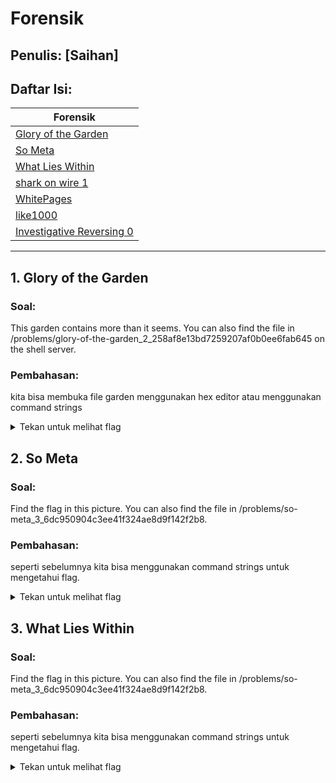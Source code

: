 # Forensik

## Penulis: [Saihan]
## Daftar Isi:

| Forensik  |
| ------------- |
| [Glory of the Garden]()|
| [So Meta]()|
| [What Lies Within]()|
| [shark on wire 1]()|
| [WhitePages]()|
| [like1000]()|
| [Investigative Reversing 0]()|

---
## 1. Glory of the Garden

### Soal:

This garden contains more than it seems. You can also find the file in /problems/glory-of-the-garden_2_258af8e13bd7259207af0b0ee6fab645 on the shell server.
    
### Pembahasan:

kita bisa membuka file garden menggunakan hex editor atau menggunakan command strings

<details>
  <summary>Tekan untuk melihat flag</summary>
  
  ```
  picoCTF{more_than_m33ts_the_3y31e0af5C7}
  ```
</details>

## 2. So Meta

### Soal:

Find the flag in this picture. You can also find the file in /problems/so-meta_3_6dc950904c3ee41f324ae8d9f142f2b8.

### Pembahasan:

seperti sebelumnya kita bisa menggunakan command strings untuk mengetahui flag.

<details>
  <summary>Tekan untuk melihat flag</summary>
  
  ```
  picoCTF{s0_m3ta_43f253bb}
  ```
</details>

## 3. What Lies Within


### Soal:

Find the flag in this picture. You can also find the file in /problems/so-meta_3_6dc950904c3ee41f324ae8d9f142f2b8.

### Pembahasan:

seperti sebelumnya kita bisa menggunakan command strings untuk mengetahui flag.

<details>
  <summary>Tekan untuk melihat flag</summary>
  
  ```
  picoCTF{s0_m3ta_43f253bb}
  ```
</details>